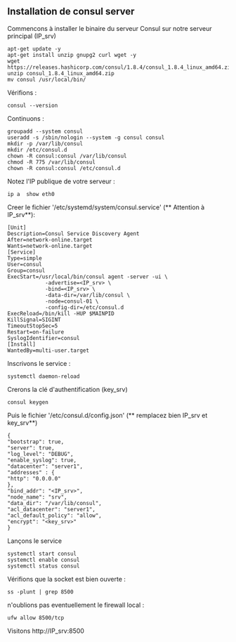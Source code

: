 

## Installation de consul server

Commencons à installer le binaire du serveur Consul sur notre serveur principal (IP_srv)
```
apt-get update -y
apt-get install unzip gnupg2 curl wget -y
wget https://releases.hashicorp.com/consul/1.8.4/consul_1.8.4_linux_amd64.zip
unzip consul_1.8.4_linux_amd64.zip
mv consul /usr/local/bin/
```

Vérifions :
```
consul --version
```

Continuons :

```
groupadd --system consul
useradd -s /sbin/nologin --system -g consul consul
mkdir -p /var/lib/consul
mkdir /etc/consul.d
chown -R consul:consul /var/lib/consul
chmod -R 775 /var/lib/consul
chown -R consul:consul /etc/consul.d
```

Notez l'IP publique de votre serveur :
```
ip a  show eth0
```

Creer le fichier '/etc/systemd/system/consul.service' (** Attention à IP_srv**):
```
[Unit]
Description=Consul Service Discovery Agent
After=network-online.target
Wants=network-online.target
[Service]
Type=simple
User=consul
Group=consul
ExecStart=/usr/local/bin/consul agent -server -ui \
            -advertise=<IP_srv> \
            -bind=<IP_srv> \
            -data-dir=/var/lib/consul \
            -node=consul-01 \
            -config-dir=/etc/consul.d
ExecReload=/bin/kill -HUP $MAINPID
KillSignal=SIGINT
TimeoutStopSec=5
Restart=on-failure
SyslogIdentifier=consul
[Install]
WantedBy=multi-user.target
```

Inscrivons le service :
```
systemctl daemon-reload
```

Crerons la clé d'authentification (key_srv)
```
consul keygen
```

Puis le fichier '/etc/consul.d/config.json' (** remplacez bien IP_srv et key_srv**)
```
{
"bootstrap": true,
"server": true,
"log_level": "DEBUG",
"enable_syslog": true,
"datacenter": "server1",
"addresses" : {
"http": "0.0.0.0"
},
"bind_addr": "<IP_srv>",
"node_name": "srv",
"data_dir": "/var/lib/consul",
"acl_datacenter": "server1",
"acl_default_policy": "allow",
"encrypt": "<key_srv>"
}
```

Lançons le service
```
systemctl start consul
systemctl enable consul
systemctl status consul
```

Vérifions que la socket est bien ouverte :
```
ss -plunt | grep 8500
```

n'oublions pas eventuellement le firewall local :
```
ufw allow 8500/tcp
```

Visitons http://IP_srv:8500